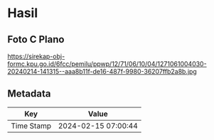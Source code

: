 # Hasil

## Foto C Plano

https://sirekap-obj-formc.kpu.go.id/6fcc/pemilu/ppwp/12/71/06/10/04/1271061004030-20240214-141315--aaa8b11f-de16-487f-9980-36207ffb2a8b.jpg


## Metadata

| Key        | Value               |
| ---------- | ------------------- |
| Time Stamp | 2024-02-15 07:00:44 |



